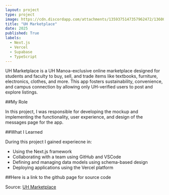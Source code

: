 ```yaml
---
layout: project
type: project
image: https://cdn.discordapp.com/attachments/1359375147357962472/1360070546015912046/raw.png?ex=682be0e7&is=682a8f67&hm=3b5e8e963702e17c2fa82183795b5b175de4c6fb2e312c19c515d89a07c6589e&
title: "UH Marketplace"
date: 2025
published: True
labels:
  - Next.js
  - Vercel
  - Supabase
  - TypeScript
---
```


UH Marketplace is a UH Manoa-exclusive online marketplace designed for students and faculty to buy, sell, and trade items like textbooks, furniture, electronics, clothes, and more. This app fosters sustainability, convenience, and campus connection by allowing only UH-verified users to post and explore listings.

##My Role

In this project, I was responsible for developing the mockup and implementing the functionality, user experience, and design of the messages page for the app.

##What I Learned

During this project I gained experiecne in:
- Using the Next.js framework
- Collaborating with a team using GitHub and VSCode
- Defining and managing data models using schema-based design
- Deploying applications using the Vercel platform

##Here is a link to the github page for source code

Source: <a href="https://uh-marketplace.github.io/"><i class="large github icon "></i>UH Marketplace</a>
